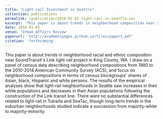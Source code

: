 ```yaml
---
title: "Light-rail Investment in Seattle"
collection: publications
permalink: /publication/2018-01-01-light-rail-in-seattle-uar
excerpt: 'This paper is about trends in neighborhood composition near SoundTransit's Link'
date: 2018-01-01
venue: 'Urban Affairs Review'
paperurl: 'http://academicpages.github.io/files/paper1.pdf'
citation: 'forthcoming'
---
```


This paper is about trends in neighborhood racial and ethnic composition near SoundTransit's Link light-rail project in King County, WA. I draw on a panel of census data describing neighborhood compositions from 1980 to the 2010-2014 American Community Survey (ACS), and focus on neighborhood compositions in terms of census blockgroups' shares of Asian, black, Hispanic and white persons. The results of the empirical analyses show that light-rail neighborhoods in Seattle saw increases in their white populations and decreases in their Asian populations following the construction of the Link transit line. There were no substantial differences related to light-rail in Tukwila and SeaTac, though long-term trends in the suburban neighborhoods studied indicate a succession from majority-white to majority-minority.


